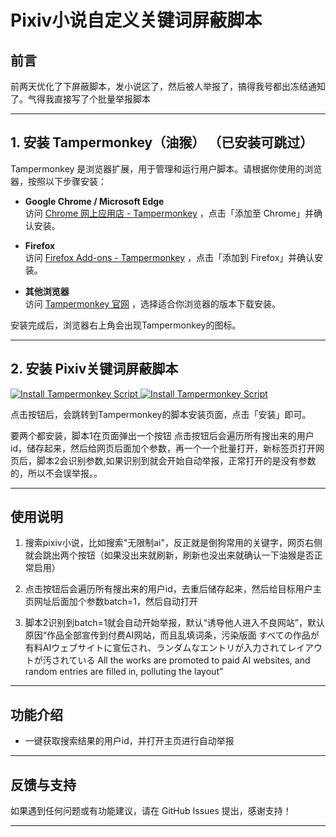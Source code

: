 # Pixiv小说自定义关键词屏蔽脚本


## 前言

前两天优化了下屏蔽脚本，发小说区了，然后被人举报了，搞得我号都出冻结通知了。气得我直接写了个批量举报脚本

---


## 1. 安装 Tampermonkey（油猴）  （已安装可跳过）

Tampermonkey 是浏览器扩展，用于管理和运行用户脚本。请根据你使用的浏览器，按照以下步骤安装：

- **Google Chrome / Microsoft Edge**  
  访问 [Chrome 网上应用店 - Tampermonkey](https://chrome.google.com/webstore/detail/tampermonkey/dhdgffkkebhmkfjojejmpbldmpobfkfo) ，点击「添加至 Chrome」并确认安装。

- **Firefox**  
  访问 [Firefox Add-ons - Tampermonkey](https://addons.mozilla.org/firefox/addon/tampermonkey/) ，点击「添加到 Firefox」并确认安装。


- **其他浏览器**  
  访问 [Tampermonkey 官网](https://www.tampermonkey.net/) ，选择适合你浏览器的版本下载安装。

安装完成后，浏览器右上角会出现Tampermonkey的图标。

---

## 2. 安装 Pixiv关键词屏蔽脚本

<a href="https://raw.githubusercontent.com/echo152/pixiv-mass-report-script/main/pixiv-mass-report-script1.user.js" target="_blank" rel="noopener noreferrer">
  <img src="https://img.shields.io/badge/Install%20Tampermonkey-brightgreen?style=for-the-badge&logo=tampermonkey" alt="Install Tampermonkey Script">
</a> 
<a href="https://raw.githubusercontent.com/echo152/pixiv-mass-report-script/main/pixiv-mass-report-script2.user.js" target="_blank" rel="noopener noreferrer">
  <img src="https://img.shields.io/badge/Install%20Tampermonkey-brightgreen?style=for-the-badge&logo=tampermonkey" alt="Install Tampermonkey Script">
</a> 


点击按钮后，会跳转到Tampermonkey的脚本安装页面，点击「安装」即可。

要两个都安装，脚本1在页面弹出一个按钮 点击按钮后会遍历所有搜出来的用户id，储存起来，然后给网页后面加个参数，再一个一个批量打开，新标签页打开网页后，脚本2会识别参数,如果识别到就会开始自动举报，正常打开的是没有参数的，所以不会误举报。。

---
## 使用说明

1. 搜索pixiv小说，比如搜索"无限制ai"，反正就是倒狗常用的关键字，网页右侧就会跳出两个按钮（如果没出来就刷新，刷新也没出来就确认一下油猴是否正常启用）


2. 点击按钮后会遍历所有搜出来的用户id，去重后储存起来，然后给目标用户主页网址后面加个参数batch=1，然后自动打开

3.  脚本2识别到batch=1就会自动开始举报，默认“诱导他人进入不良网站”，默认原因“作品全部宣传到付费AI网站，而且乱填词条，污染版面
すべての作品が有料AIウェブサイトに宣伝され、ランダムなエントリが入力されてレイアウトが汚されている
All the works are promoted to paid AI websites, and random entries are filled in, polluting the layout”



---


## 功能介绍

- 一键获取搜索结果的用户id，并打开主页进行自动举报

---


## 反馈与支持

如果遇到任何问题或有功能建议，请在 GitHub Issues 提出，感谢支持！

---

